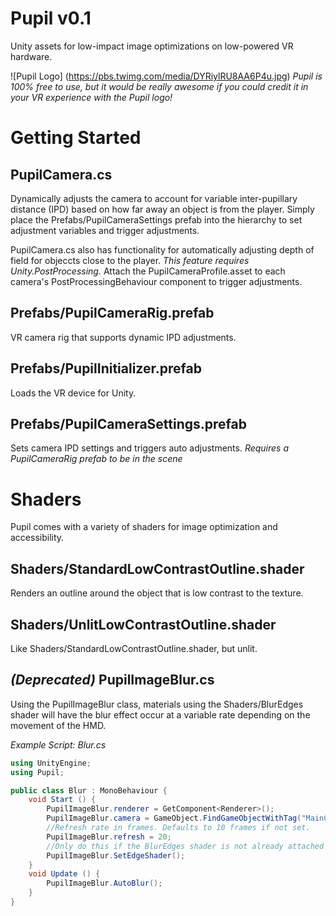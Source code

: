 # Pupil v0.1
Unity assets for low-impact image optimizations on low-powered VR hardware. 

![Pupil Logo] (https://pbs.twimg.com/media/DYRiylRU8AA6P4u.jpg)
*Pupil is 100% free to use, but it would be really awesome if you could credit it in your VR experience with the Pupil logo!*

# Getting Started
## PupilCamera.cs
Dynamically adjusts the camera to account for variable inter-pupillary distance (IPD) based on how far away an object is from the player.
Simply place the Prefabs/PupilCameraSettings prefab into the hierarchy to set adjustment variables and trigger adjustments.

PupilCamera.cs also has functionality for automatically adjusting depth of field for objeccts close to the player. *This feature requires Unity.PostProcessing.* Attach the PupilCameraProfile.asset to each camera's PostProcessingBehaviour component to trigger adjustments.

## Prefabs/PupilCameraRig.prefab
VR camera rig that supports dynamic IPD adjustments.  

## Prefabs/PupilInitializer.prefab
Loads the VR device for Unity.

## Prefabs/PupilCameraSettings.prefab
Sets camera IPD settings and triggers auto adjustments. *Requires a PupilCameraRig prefab to be in the scene*

# Shaders
Pupil comes with a variety of shaders for image optimization and accessibility.

## Shaders/StandardLowContrastOutline.shader
Renders an outline around the object that is low contrast to the texture.

## Shaders/UnlitLowContrastOutline.shader
Like Shaders/StandardLowContrastOutline.shader, but unlit. 

## *(Deprecated)* PupilImageBlur.cs 
Using the PupilImageBlur class, materials using the Shaders/BlurEdges shader will have the blur effect occur at a variable rate depending on the movement of the HMD.

*Example Script: Blur.cs*
```csharp
using UnityEngine;
using Pupil;

public class Blur : MonoBehaviour {
	void Start () {
		PupilImageBlur.renderer = GetComponent<Renderer>();
		PupilImageBlur.camera = GameObject.FindGameObjectWithTag("MainCamera");
		//Refresh rate in frames. Defaults to 10 frames if not set.
		PupilImageBlur.refresh = 20;
		//Only do this if the BlurEdges shader is not already attached to the object's material.
		PupilImageBlur.SetEdgeShader(); 
	}
	void Update () {
		PupilImageBlur.AutoBlur();
	}
}
```
